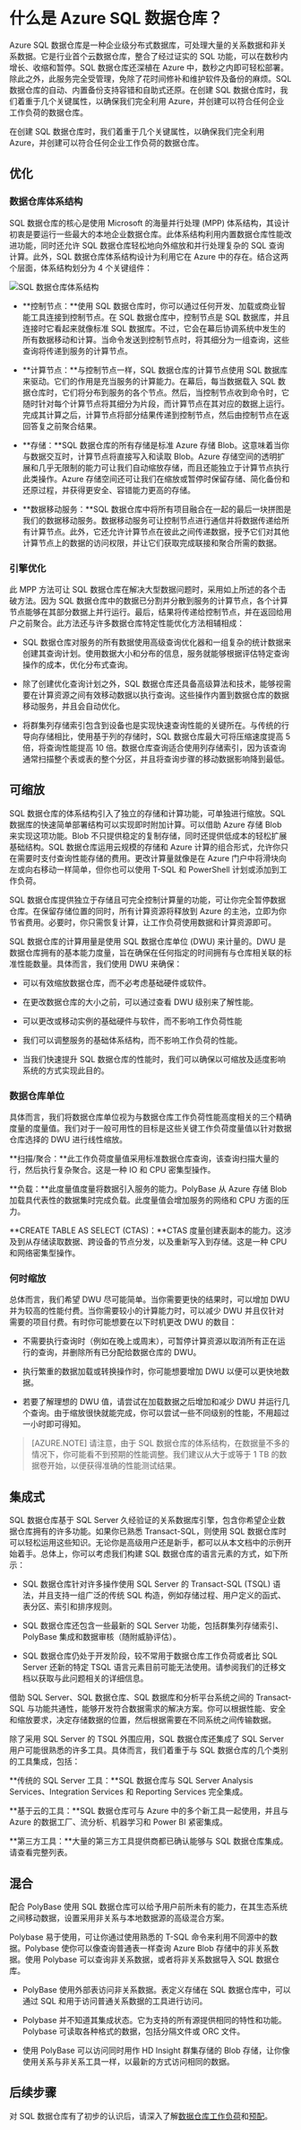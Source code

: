 <properties
   pageTitle="什么是 Azure SQL 数据仓库 | Azure"
   description="企业级分布式数据库，可处理 PB 量级的关系数据和非关系数据。它是行业首个云数据仓库，可以在数秒内增长、收缩和暂停。"
   services="sql-data-warehouse"
   documentationCenter="NA"
   authors="lodipalm"
   manager="barbkess"
   editor=""/>

<tags
   ms.service="sql-data-warehouse"
   ms.date="03/03/2016"
   wacn.date="04/11/2016"/>


# 什么是 Azure SQL 数据仓库？

Azure SQL 数据仓库是一种企业级分布式数据库，可处理大量的关系数据和非关系数据。它是行业首个云数据仓库，整合了经过证实的 SQL 功能，可以在数秒内增长、收缩和暂停。SQL 数据仓库还深植在 Azure 中，数秒之内即可轻松部署。除此之外，此服务完全受管理，免除了花时间修补和维护软件及备份的麻烦。SQL 数据仓库的自动、内置备份支持容错和自助式还原。在创建 SQL 数据仓库时，我们着重于几个关键属性，以确保我们完全利用 Azure，并创建可以符合任何企业工作负荷的数据仓库。

在创建 SQL 数据仓库时，我们着重于几个关键属性，以确保我们完全利用 Azure，并创建可以符合任何企业工作负荷的数据仓库。

## 优化

### 数据仓库体系结构

SQL 数据仓库的核心是使用 Microsoft 的海量并行处理 (MPP) 体系结构，其设计初衷是要运行一些最大的本地企业数据仓库。此体系结构利用内置数据仓库性能改进功能，同时还允许 SQL 数据仓库轻松地向外缩放和并行处理复杂的 SQL 查询计算。此外，SQL 数据仓库体系结构设计为利用它在 Azure 中的存在。结合这两个层面，体系结构划分为 4 个关键组件：

![SQL 数据仓库体系结构][1]

- **控制节点：**使用 SQL 数据仓库时，你可以通过任何开发、加载或商业智能工具连接到控制节点。在 SQL 数据仓库中，控制节点是 SQL 数据库，并且连接时它看起来就像标准 SQL 数据库。不过，它会在幕后协调系统中发生的所有数据移动和计算。当命令发送到控制节点时，将其细分为一组查询，这些查询将传递到服务的计算节点。

- **计算节点：**与控制节点一样，SQL 数据仓库的计算节点使用 SQL 数据库来驱动。它们的作用是充当服务的计算能力。在幕后，每当数据载入 SQL 数据仓库时，它们将分布到服务的各个节点。然后，当控制节点收到命令时，它随时针对每个计算节点将其细分为片段，而计算节点在其对应的数据上运行。完成其计算之后，计算节点将部分结果传递到控制节点，然后由控制节点在返回答复之前聚合结果。

- **存储：**SQL 数据仓库的所有存储是标准 Azure 存储 Blob。这意味着当你与数据交互时，计算节点将直接写入和读取 Blob。Azure 存储空间的透明扩展和几乎无限制的能力可让我们自动缩放存储，而且还能独立于计算节点执行此类操作。Azure 存储空间还可让我们在缩放或暂停时保留存储、简化备份和还原过程，并获得更安全、容错能力更高的存储。

- **数据移动服务：**SQL 数据仓库中将所有项目融合在一起的最后一块拼图是我们的数据移动服务。数据移动服务可让控制节点进行通信并将数据传递给所有计算节点。此外，它还允许计算节点在彼此之间传递数据，授予它们对其他计算节点上的数据的访问权限，并让它们获取完成联接和聚合所需的数据。

### 引擎优化

此 MPP 方法可让 SQL 数据仓库在解决大型数据问题时，采用如上所述的各个击破方法。因为 SQL 数据仓库中的数据已分割并分散到服务的计算节点，各个计算节点能够在其部分数据上并行运行。最后，结果将传递给控制节点，并在返回给用户之前聚合。此方法还与许多数据仓库特定性能优化方法相辅相成：

- SQL 数据仓库对服务的所有数据使用高级查询优化器和一组复杂的统计数据来创建其查询计划。使用数据大小和分布的信息，服务就能够根据评估特定查询操作的成本，优化分布式查询。

- 除了创建优化查询计划之外，SQL 数据仓库还具备高级算法和技术，能够视需要在计算资源之间有效移动数据以执行查询。这些操作内置到数据仓库的数据移动服务，并且会自动优化。

- 将群集列存储索引包含到设备也是实现快速查询性能的关键所在。与传统的行导向存储相比，使用基于列的存储时，SQL 数据仓库最大可将压缩速度提高 5 倍，将查询性能提高 10 倍。数据仓库查询适合使用列存储索引，因为该查询通常扫描整个表或表的整个分区，并且将查询步骤的移动数据影响降到最低。

## 可缩放

SQL 数据仓库的体系结构引入了独立的存储和计算功能，可单独进行缩放。SQL 数据库的快速简单部署结构可以实现即时附加计算。可以借助 Azure 存储 Blob 来实现这项功能。Blob 不只提供稳定的复制存储，同时还提供低成本的轻松扩展基础结构。SQL 数据仓库运用云规模的存储和 Azure 计算的组合形式，允许你只在需要时支付查询性能存储的费用。更改计算量就像是在 Azure 门户中将滑块向左或向右移动一样简单，但你也可以使用 T-SQL 和 PowerShell 计划或添加到工作负荷。

SQL 数据仓库提供独立于存储且可完全控制计算量的功能，可让你完全暂停数据仓库。在保留存储位置的同时，所有计算资源将释放到 Azure 的主池，立即为你节省费用。必要时，你只需恢复计算，让工作负荷使用数据和计算资源即可。

SQL 数据仓库的计算用量是使用 SQL 数据仓库单位 (DWU) 来计量的。DWU 是数据仓库拥有的基本能力度量，旨在确保在任何指定的时间拥有与仓库相关联的标准性能数量。具体而言，我们使用 DWU 来确保：

- 可以有效缩放数据仓库，而不必考虑基础硬件或软件。

- 在更改数据仓库的大小之前，可以通过查看 DWU 级别来了解性能。

- 可以更改或移动实例的基础硬件与软件，而不影响工作负荷性能

- 我们可以调整服务的基础体系结构，而不影响工作负荷的性能。

- 当我们快速提升 SQL 数据仓库的性能时，我们可以确保以可缩放及适度影响系统的方式实现此目的。

### 数据仓库单位

具体而言，我们将数据仓库单位视为与数据仓库工作负荷性能高度相关的三个精确度量的度量值。我们对于一般可用性的目标是这些关键工作负荷度量值以针对数据仓库选择的 DWU 进行线性缩放。

**扫描/聚合：**此工作负荷度量值采用标准数据仓库查询，该查询扫描大量的行，然后执行复杂聚合。这是一种 IO 和 CPU 密集型操作。

**负载：**此度量值度量将数据引入服务的能力。PolyBase 从 Azure 存储 Blob 加载具代表性的数据集时完成负载。此度量值会增加服务的网络和 CPU 方面的压力。

**CREATE TABLE AS SELECT (CTAS)：**CTAS 度量创建表副本的能力。这涉及到从存储读取数据、跨设备的节点分发，以及重新写入到存储。这是一种 CPU 和网络密集型操作。

### 何时缩放

总体而言，我们希望 DWU 尽可能简单。当你需要更快的结果时，可以增加 DWU 并为较高的性能付费。当你需要较小的计算能力时，可以减少 DWU 并且仅针对需要的项目付费。有时你可能想要在以下时机更改 DWU 的数目：

- 不需要执行查询时（例如在晚上或周末），可暂停计算资源以取消所有正在运行的查询，并删除所有已分配给数据仓库的 DWU。

- 执行繁重的数据加载或转换操作时，你可能想要增加 DWU 以便可以更快地数据。

- 若要了解理想的 DWU 值，请尝试在加载数据之后增加和减少 DWU 并运行几个查询。由于缩放很快就能完成，你可以尝试一些不同级别的性能，不用超过一小时即可得知。

> [AZURE.NOTE] 请注意，由于 SQL 数据仓库的体系结构，在数据量不多的情况下，你可能看不到预期的性能调整。我们建议从大于或等于 1 TB 的数据卷开始，以便获得准确的性能测试结果。

## 集成式

SQL 数据仓库基于 SQL Server 久经验证的关系数据库引擎，包含你希望企业数据仓库拥有的许多功能。如果你已熟悉 Transact-SQL，则使用 SQL 数据仓库时可以轻松运用这些知识。无论你是高级用户还是新手，都可以从本文档中的示例开始着手。总体上，你可以考虑我们构建 SQL 数据仓库的语言元素的方式，如下所示：

- SQL 数据仓库针对许多操作使用 SQL Server 的 Transact-SQL (TSQL) 语法，并且支持一组广泛的传统 SQL 构造，例如存储过程、用户定义的函式、表分区、索引和排序规则。

- SQL 数据仓库还包含一些最新的 SQL Server 功能，包括群集列存储索引、PolyBase 集成和数据审核（随附威胁评估）。

- SQL 数据仓库仍处于开发阶段，较不常用于数据仓库工作负荷或者比 SQL Server 还新的特定 TSQL 语言元素目前可能无法使用。请参阅我们的迁移文档以获取与此问题相关的详细信息。

借助 SQL Server、SQL 数据仓库、SQL 数据库和分析平台系统之间的 Transact-SQL 与功能共通性，能够开发符合数据需求的解决方案。你可以根据性能、安全和缩放要求，决定存储数据的位置，然后根据需要在不同系统之间传输数据。

除了采用 SQL Server 的 TSQL 外围应用，SQL 数据仓库还集成了 SQL Server 用户可能很熟悉的许多工具。具体而言，我们着重于与 SQL 数据仓库的几个类别的工具集成，包括：

**传统的 SQL Server 工具：**SQL 数据仓库与 SQL Server Analysis Services、Integration Services 和 Reporting Services 完全集成。

**基于云的工具：**SQL 数据仓库可与 Azure 中的多个新工具一起使用，并且与 Azure 的数据工厂、流分析、机器学习和 Power BI 紧密集成。

**第三方工具：**大量的第三方工具提供商都已确认能够与 SQL 数据仓库集成。请查看完整列表。

## 混合

配合 PolyBase 使用 SQL 数据仓库可以给予用户前所未有的能力，在其生态系统之间移动数据，设置采用非关系与本地数据源的高级混合方案。

Polybase 易于使用，可让你通过使用熟悉的 T-SQL 命令来利用不同源中的数据。Polybase 使你可以像查询普通表一样查询 Azure Blob 存储中的非关系数据。使用 Polybase 可以查询非关系数据，或者将非关系数据导入 SQL 数据仓库。

- PolyBase 使用外部表访问非关系数据。表定义存储在 SQL 数据仓库中，可以通过 SQL 和用于访问普通关系数据的工具进行访问。

- Polybase 并不知道其集成状态。它为支持的所有源提供相同的特性和功能。Polybase 可读取各种格式的数据，包括分隔文件或 ORC 文件。

- 使用 PolyBase 可以访问同时用作 HD Insight 群集存储的 Blob 存储，让你像使用关系与非关系工具一样，以最新的方式访问相同的数据。


## 后续步骤

对 SQL 数据仓库有了初步的认识后，请深入了解[数据仓库工作负荷]和[预配]。


<!--Image references-->
[1]: ./media/sql-data-warehouse-overview-what-is/dwarchitecture.png

<!--Article references-->
[数据仓库工作负荷]: /documentation/articles/sql-data-warehouse-overview-workload
[示例数据]: /documentation/articles/sql-data-warehouse-get-started-load-samples
[预配]: /documentation/articles/sql-data-warehouse-get-started-provision-powershell

<!--MSDN references-->

<!--Other Web references-->

<!---HONumber=Mooncake_0307_2016-->